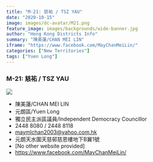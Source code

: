 ```yaml
---
title: "M-21: 慈祐 / TSZ YAU"
date: "2020-10-15"
image: images/dc-avatar/M21.png
feature_image: images/backgrounds/wide-banner.jpg
author: "Hong Kong Districts Info"
summary: "陳美蓮/CHAN MEI LIN"
iframe: "https://www.facebook.com/MayChanMeiLin/"
categories: ["New Territories"]
tags: ["Yuen Long"]
---
```


### M-21: 慈祐 / TSZ YAU  
![](/images/dc-avatar/M21.png)  

 - 陳美蓮/CHAN MEI LIN  
 - 元朗區/Yuen Long  
 - 獨立民主派區議員/Independent Democracy Councillor  
 - 2448 8080 / 2448 8118  
 - maymlchan2003@yahoo.com.hk  
 - 元朗天水圍天慈邨慈恩樓地下B翼1號  
 - [No other website provided]  
 - https://www.facebook.com/MayChanMeiLin/
